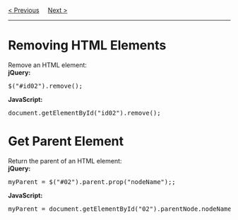 <a href="/JS/jQuery/CSS.md">&lt; Previous</a>
&nbsp;&nbsp;&nbsp;
<a href="/JS/jQuery/Effects/HideAndShow.md">Next &gt;</a>
<hr>
<h1>Removing HTML Elements</h1>
Remove an HTML element:
<br>
<b>jQuery:</b>
<pre>$("#id02").remove();</pre>
<b>JavaScript:</b>
<pre>document.getElementById("id02").remove();</pre>
<h1>Get Parent Element</h1>
Return the parent of an HTML element:
<br>
<b>jQuery:</b>
<pre>myParent = $("#02").parent.prop("nodeName");;</pre>
<b>JavaScript:</b>
<pre>myParent = document.getElementById("02").parentNode.nodeName;</pre>
